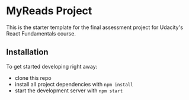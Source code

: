 # MyReads Project

This is the starter template for the final assessment project for Udacity's React Fundamentals course.

## Installation

To get started developing right away:

- clone this repo
- install all project dependencies with `npm install`
- start the development server with `npm start`
